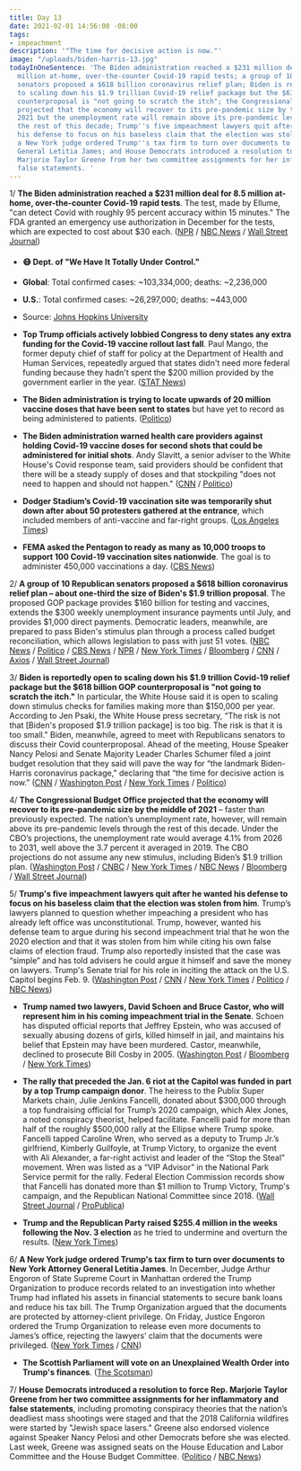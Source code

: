 ```yaml
---
title: Day 13
date: 2021-02-01 14:56:00 -08:00
tags:
- impeachment
description: '"The time for decisive action is now."'
image: "/uploads/biden-harris-13.jpg"
todayInOneSentence: 'The Biden administration reached a $231 million deal for 8.5
  million at-home, over-the-counter Covid-19 rapid tests; a group of 10 Republican
  senators proposed a $618 billion coronavirus relief plan; Biden is reportedly open
  to scaling down his $1.9 trillion Covid-19 relief package but the $618 billion GOP
  counterproposal is "not going to scratch the itch"; the Congressional Budget Office
  projected that the economy will recover to its pre-pandemic size by the middle of
  2021 but the unemployment rate will remain above its pre-pandemic levels through
  the rest of this decade; Trump''s five impeachment lawyers quit after he wanted
  his defense to focus on his baseless claim that the election was stolen from him;
  a New York judge ordered Trump''s tax firm to turn over documents to New York Attorney
  General Letitia James; and House Democrats introduced a resolution to force Rep.
  Marjorie Taylor Greene from her two committee assignments for her inflammatory and
  false statements. '
---
```


1/ **The Biden administration reached a $231 million deal for 8.5 million at-home, over-the-counter Covid-19 rapid tests**. The test, made by Ellume, "can detect Covid with roughly 95 percent accuracy within 15 minutes." The FDA granted an emergency use authorization in December for the tests, which are expected to cost about $30 each. ([NPR](https://www.npr.org/sections/coronavirus-live-updates/2021/02/01/962828149/u-s-cuts-231-million-deal-to-provide-15-minute-covid-19-at-home-tests) / [NBC News](https://www.nbcnews.com/politics/white-house/u-s-strikes-230-million-deal-over-counter-covid-tests-n1256371) / [Wall Street Journal](https://www.wsj.com/articles/u-s-reaches-deal-with-australian-company-ellume-for-at-home-covid-19-tests-11612198271))

* #### 😷 Dept. of "We Have It Totally Under Control."

* **Global**: Total confirmed cases: \~103,334,000; deaths: \~2,236,000

* **U.S.**: Total confirmed cases: \~26,297,000; deaths: \~443,000

* Source: [Johns Hopkins University](https://coronavirus.jhu.edu/map.html)

* **Top Trump officials actively lobbied Congress to deny states any extra funding for the Covid-19 vaccine rollout last fall**. Paul Mango, the former deputy chief of staff for policy at the Department of Health and Human Services, repeatedly argued that states didn't need more federal funding because they hadn't spent the $200 million provided by the government earlier in the year. ([STAT News](https://www.statnews.com/2021/01/31/trump-officials-lobbied-to-deny-states-money-for-vaccine-rollout/))

* **The Biden administration is trying to locate upwards of 20 million vaccine doses that have been sent to states** but have yet to record as being administered to patients. ([Politico](https://www.politico.com/news/2021/01/30/biden-covid-vaccine-states-463953))

* **The Biden administration warned health care providers against holding Covid-19 vaccine doses for second shots that could be administered for initial shots**. Andy Slavitt, a senior adviser to the White House's Covid response team, said providers should be confident that there will be a steady supply of doses and that stockpiling "does not need to happen and should not happen." ([CNN](https://www.cnn.com/2021/02/01/politics/vaccines-doses-white-house-covid-19/index.html) / [Politico](https://www.politico.com/news/2021/02/01/states-stockpiling-covid-vaccine-464447))

* **Dodger Stadium’s Covid-19 vaccination site was temporarily shut down after about 50 protesters gathered at the entrance**, which included members of anti-vaccine and far-right groups. ([Los Angeles Times](https://www.latimes.com/california/story/2021-01-30/dodger-stadiums-covid-19-vaccination-site-shutdown-after-dozens-of-protesters-gather-at-entrance))

* **FEMA asked the Pentagon to ready as many as 10,000 troops to support 100 Covid-19 vaccination sites nationwide**. The goal is to administer 450,000 vaccinations a day. ([CBS News](https://www.cbsnews.com/news/fema-pentagon-ready-10000-troops-covid-vaccination-sites/))

2/ **A group of 10 Republican senators proposed a $618 billion coronavirus relief plan – about one-third the size of Biden's $1.9 trillion proposal**. The proposed GOP package provides $160 billion for testing and vaccines, extends the $300 weekly unemployment insurance payments until July, and provides $1,000 direct payments. Democratic leaders, meanwhile, are prepared to pass Biden's stimulus plan through a process called budget reconciliation, which allows legislation to pass with just 51 votes. ([NBC News](https://www.nbcnews.com/politics/congress/gop-senators-pitch-biden-slimmed-down-covid-relief-bill-n1256298) / [Politico](https://www.politico.com/news/2021/02/01/senate-republicans-covid-relief-464327) / [CBS News](https://www.cbsnews.com/news/covid-relief-republican-senators-618-billion-counteroffer/) / [NPR](https://www.npr.org/sections/coronavirus-live-updates/2021/01/31/962554923/10-senate-republicans-plan-to-detail-slimmed-down-covid-19-counteroffer) / [New York Times](https://www.nytimes.com/live/2021/02/01/world/covid-19-coronavirus/white-house-warns-centrist-republicans-not-to-think-small-ahead-of-meeting-with-biden-to-discuss-pandemic-relief-package) / [Bloomberg](https://www.bloomberg.com/news/articles/2021-02-01/gop-has-smaller-checks-in-618-billion-plan-stimulus-update?sref=MIBMEEoj) / [CNN](https://www.cnn.com/2021/01/31/politics/covid-relief-republican-senators-biden/) / [Axios](https://www.axios.com/covid-relief-package-republican-compromise-biden-c1224602-ec1c-46b3-b82b-e23df98d55f5.html) / [Wall Street Journal](https://www.wsj.com/articles/republicans-propose-618-billion-covid-relief-plan-11612188851))

3/ **Biden is reportedly open to scaling down his $1.9 trillion Covid-19 relief package but the $618 billion GOP counterproposal is "not going to scratch the itch."** In particular, the White House said it is open to scaling down stimulus checks for families making more than $150,000 per year. According to Jen Psaki, the White House press secretary, “The risk is not that \[Biden's proposed $1.9 trillion package\] is too big. The risk is that it is too small." Biden, meanwhile, agreed to meet with Republicans senators to discuss their Covid counterproposal. Ahead of the meeting, House Speaker Nancy Pelosi and Senate Majority Leader Charles Schumer filed a joint budget resolution that they said will pave the way for “the landmark Biden-Harris coronavirus package,” declaring that “the time for decisive action is now.” ([CNN](https://www.cnn.com/2021/01/31/politics/biden-covid-19-relief-negotiations/index.html) / [Washington Post](https://www.washingtonpost.com/us-policy/2021/02/01/biden-stimulus-covid-relief/) / [New York Times](https://www.nytimes.com/live/2021/02/01/world/covid-19-coronavirus/white-house-warns-centrist-republicans-not-to-think-small-ahead-of-meeting-with-biden-to-discuss-pandemic-relief-package) / [Politico](https://www.politico.com/news/2021/01/31/biden-senate-republicans-covid-relief-464057))

4/ **The Congressional Budget Office projected that the economy will recover to its pre-pandemic size by the middle of 2021** – faster than previously expected. The nation’s unemployment rate, however, will remain above its pre-pandemic levels through the rest of this decade. Under the CBO’s projections, the unemployment rate would average 4.1% from 2026 to 2031, well above the 3.7 percent it averaged in 2019. The CBO projections do not assume any new stimulus, including Biden’s $1.9 trillion plan. ([Washington Post](https://www.washingtonpost.com/us-policy/2021/02/01/cbo-economy-biden/) / [CNBC](https://www.cnbc.com/2021/02/01/cbo-report-foresees-rapid-growth-recovery-labor-force-revival-by-2022.html) / [New York Times](https://www.nytimes.com/2021/02/01/business/economy/cbo-economy-estimate.html) / [NBC News](https://www.nbcnews.com/business/economy/jobs-market-will-return-pre-pandemic-level-2022-according-latest-n1256360) / [Bloomberg](https://www.bloomberg.com/news/articles/2021-02-01/cbo-sees-a-stronger-u-s-recovery-after-stimulus-moves-in-2020?sref=MIBMEEoj) / [Wall Street Journal](https://www.wsj.com/articles/u-s-economy-expected-to-reach-pre-pandemic-peak-by-mid-2021-cbo-says-11612195200))

5/ **Trump's five impeachment lawyers quit after he wanted his defense to focus on his baseless claim that the election was stolen from him**. Trump’s lawyers planned to question whether impeaching a president who has already left office was unconstitutional. Trump, however, wanted his defense team to argue during his second impeachment trial that he won the 2020 election and that it was stolen from him while citing his own false claims of election fraud. Trump also reportedly insisted that the case was “simple” and has told advisers he could argue it himself and save the money on lawyers. Trump's Senate trial for his role in inciting the attack on the U.S. Capitol begins Feb. 9. ([Washington Post](https://www.washingtonpost.com/politics/trumps-legal-team-exited-after-he-insisted-impeachment-defense-focus-be-on-false-claims-of-election-fraud/2021/01/31/5af05d04-63e9-11eb-8c64-9595888caa15_story.html) / [CNN](https://www.cnn.com/2021/01/30/politics/butch-bowers-deborah-barbier-trump-impeachment-team/index.html) / [New York Times](https://www.nytimes.com/2021/01/30/us/politics/trump-butch-bowers-impeachment.html) / [Politico](https://www.politico.com/news/2021/01/30/trumps-impeachment-lawyer-leaves-team-464017) / [NBC News](https://www.nbcnews.com/politics/trump-impeachment-inquiry/trump-appears-be-without-legal-team-impeachment-trial-nears-n1256285))

* **Trump named two lawyers, David Schoen and Bruce Castor, who will represent him in his coming impeachment trial in the Senate**. Schoen has disputed official reports that Jeffrey Epstein, who was accused of sexually abusing dozens of girls, killed himself in jail, and maintains his belief that Epstein may have been murdered. Castor, meanwhile, declined to prosecute Bill Cosby in 2005. ([Washington Post](https://www.washingtonpost.com/nation/2021/02/01/trump-impeachment-new-defense-team/) / [Bloomberg](https://www.bloomberg.com/news/articles/2021-01-31/trump-facing-impeachment-trial-without-lawyers-as-team-quits?sref=MIBMEEoj) / [New York Times](https://www.nytimes.com/2021/01/31/us/politics/trump-impeachment-lawyers.html))

* **The rally that preceded the Jan. 6 riot at the Capitol was funded in part by a top Trump campaign donor**. The heiress to the Publix Super Markets chain, Julie Jenkins Fancelli, donated about $300,000 through a top fundraising official for Trump’s 2020 campaign, which Alex Jones, a noted conspiracy theorist, helped facilitate. Fancelli paid for more than half of the roughly $500,000 rally at the Ellipse where Trump spoke. Fancelli tapped Caroline Wren, who served as a deputy to Trump Jr.’s girlfriend, Kimberly Guilfoyle, at Trump Victory, to organize the event with Ali Alexander, a far-right activist and leader of the “Stop the Steal” movement. Wren was listed as a “VIP Advisor” in the National Park Service permit for the rally. Federal Election Commission records show that Fancelli has donated more than $1 million to Trump Victory, Trump's campaign, and the Republican National Committee since 2018. ([Wall Street Journal](https://www.wsj.com/articles/jan-6-rally-funded-by-top-trump-donor-helped-by-alex-jones-organizers-say-11612012063) / [ProPublica](https://www.propublica.org/article/trump-campaign-fundraiser-ellipse-rally))

* **Trump and the Republican Party raised $255.4 million in the weeks following the Nov. 3 election** as he tried to undermine and overturn the results. ([New York Times](https://www.nytimes.com/2021/01/31/us/politics/trump-voter-fraud-fundraising.html))

6/ **A New York judge ordered Trump's tax firm to turn over documents to New York Attorney General Letitia James**. In December, Judge Arthur Engoron of State Supreme Court in Manhattan ordered the Trump Organization to produce records related to an investigation into whether Trump had inflated his assets in financial statements to secure bank loans and reduce his tax bill. The Trump Organization argued that the documents are protected by attorney-client privilege. On Friday, Justice Engoron ordered the Trump Organization to release even more documents to James’s office, rejecting the lawyers’ claim that the documents were privileged. ([New York Times](https://www.nytimes.com/2021/01/29/nyregion/trump-fraud-investigation.html) / [CNN](https://www.cnn.com/2021/01/29/politics/trump-taxes-westchester/index.html))

* **The Scottish Parliament will vote on an Unexplained Wealth Order into Trump's finances**. ([The Scotsman](https://www.scotsman.com/news/politics/scottish-parliament-hold-vote-unexplained-wealth-order-donald-trumps-finances-3118810))

7/ **House Democrats introduced a resolution to force Rep. Marjorie Taylor Greene from her two committee assignments for her inflammatory and false statements**, including promoting conspiracy theories that the nation’s deadliest mass shootings were staged and that the 2018 California wildfires were started by "Jewish space lasers." Greene also endorsed violence against Speaker Nancy Pelosi and other Democrats before she was elected. Last week, Greene was assigned seats on the House Education and Labor Committee and the House Budget Committee. ([Politico](https://www.politico.com/news/2021/02/01/democrats-marjorie-taylor-greene-ultimatum-464382) / [NBC News](https://www.nbcnews.com/politics/congress/house-democrats-file-resolution-strip-marjorie-taylor-greene-committee-assignments-n1256365))